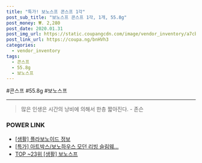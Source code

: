 ```yaml
--- 
title: "특가! 보노스프 콘스프 1각" 
post_sub_title: "보노스프 콘스프 1각, 1개, 55.8g" 
post_money: ₩. 2,280 
post_date: 2020.01.31 
post_img_url: https://static.coupangcdn.com/image/vendor_inventory/a7cb/ca9f6aec5ad4be3bc52b128dcd9551ccee3f3414303d29dca9e06a03c7fd.jpg 
post_link_url: https://coupa.ng/bnHVh3 
categories: 
  - vendor_inventory 
tags: 
  - 콘스프 
  - 55.8g 
  - 보노스프 
--- 
```

  #콘스프 #55.8g #보노스프 
<hr> 

> 많은 인생은 시간의 낭비에 의해서 한층 짧아진다. - 존슨 


### POWER LINK

* <a href="https://blog.naver.com/santokki14/221764551277" target="_blank"> [생활] 플라보노이드 정보 </a>
* <a href="https://blog.naver.com/sakai111/221789062419" target="_blank">[특가] 아트박스/보노하우스 모던 리빙 슬림웨...</a>
* <a href="https://blog.naver.com/an0733/221790897210" target="_blank"> TOP ~23위 [생활] 보노스프</a>
